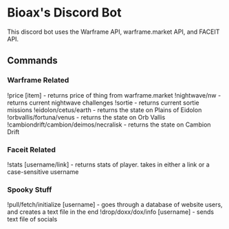 # Bioax's Discord Bot
This discord bot uses the Warframe API, warframe.market API, and FACEIT API. 
## Commands
### Warframe Related
!price [item]   -   returns price of thing from warframe.market
!nightwave/nw   -   returns current nightwave challenges
!sortie         -   returns current sortie missions
!eidolon/cetus/earth   -   returns the state on Plains of Eidolon
!orbvallis/fortuna/venus   -    returns the state on Orb Vallis
!cambiondrift/cambion/deimos/necralisk     -     returns the state on Cambion Drift

### Faceit Related
!stats [username/link]  -  returns stats of player. takes in either a link or a case-sensitive username

### Spooky Stuff
!pull/fetch/initialize [username]   -    goes through a database of website users, and creates a text file in the end
!drop/doxx/dox/info [username]    -   sends text file of socials